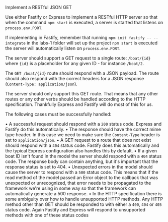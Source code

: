 Implement a RESTful JSON GET

Use either Fastify or Express to implement a RESTful HTTP server so that when the command `npm start` is executed, a server is started that listens on `process.env.PORT`.

If implementing in Fastify, remember that running `npm init fastify -- --integrate` in the labs-1 folder will set up the project `npm start` is executed the server will automatically listen on `process.env.PORT`.

The server should support a GET request to a single route: `/boat/{id}` where `{id}` is a placeholder for any given ID - for instance `/boat/2`.

The `GET /boat/{id}` route should respond with a JSON payload. The route should also respond with the correct headers for a JSON response (`Content-Type: application/json`).

The server should only support this GET route. That means that any other routes or any other verbs should be handled according to the HTTP specification. Thankfully Express and Fastify will do most of this for us.

The following cases must be successfully handled:

• A successful request should respond with a `200` status code. Express and Fastify do this automatically.
• The response should have the correct mime type header. In this case we need to make sure the `Content-Type` header is set to `application/json`.
• A GET request to a route that does not exist should respond with a `404` status code. Fastify does this automatically and the typical Express configuration also handles this by default.
• If a given boat ID isn't found in the model the server should respond with a `404` status code. The response body can contain anything, but it's important that the response status is set to 404.
• Unexpected errors in the model should cause the server to respond with a `500` status code. This means that if the read method of the model passed an Error object to the callback that was unexpected or unrecognized, that error needs to be propagated to the framework we're using in some way so that the framework can automatically generate a 500 response.
• In the HTTP specification there is some ambiguity over how to handle unsupported HTTP methods. Any HTTP method other than GET should be responded to with either a `400`, `404` or `405` status code. Again Fastify and Express will respond to unsupported methods with one of these status codes

